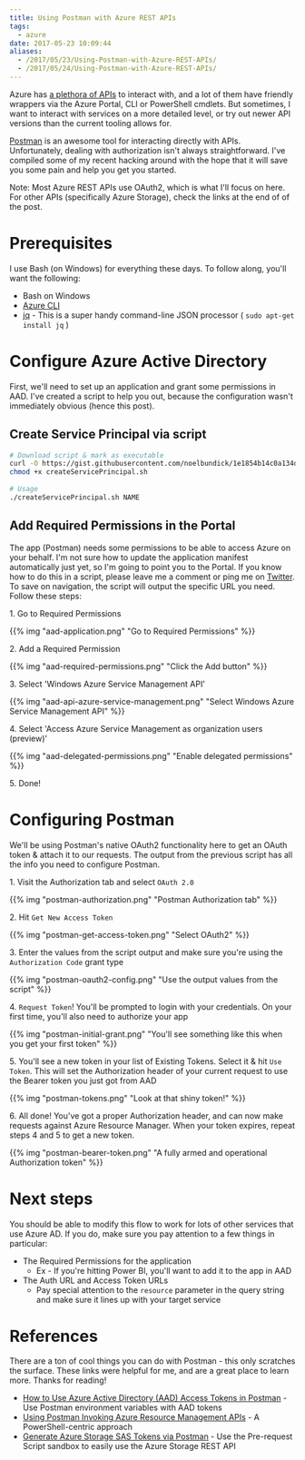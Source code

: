 ```yaml
---
title: Using Postman with Azure REST APIs
tags: 
  - azure
date: 2017-05-23 10:09:44
aliases:
  - /2017/05/23/Using-Postman-with-Azure-REST-APIs/
  - /2017/05/24/Using-Postman-with-Azure-REST-APIs/
---
```


Azure has [a plethora of APIs](https://docs.microsoft.com/en-us/rest/api/) to interact with, and a lot of them have friendly wrappers via the Azure Portal, CLI or PowerShell cmdlets. But sometimes, I want to interact with services on a more detailed level, or try out newer API versions than the current tooling allows for. 

[Postman](https://www.getpostman.com) is an awesome tool for interacting directly with APIs. Unfortunately, dealing with authorization isn't always straightforward. I've compiled some of my recent hacking around with the hope that it will save you some pain and help you get you started. 

Note: Most Azure REST APIs use OAuth2, which is what I'll focus on here. For other APIs (specifically Azure Storage), check the links at the end of of the post. 

# Prerequisites

I use Bash (on Windows) for everything these days. To follow along, you'll want the following:

* Bash on Windows
* [Azure CLI](https://docs.microsoft.com/en-us/cli/azure/install-azure-cli#windows)
* [jq](https://stedolan.github.io/jq/) - This is a super handy command-line JSON processor ( `sudo apt-get install jq` )

# Configure Azure Active Directory

First, we'll need to set up an application and grant some permissions in AAD. I've created a script to help you out, because the configuration wasn't immediately obvious (hence this post).

## Create Service Principal via script

```bash
# Download script & mark as executable
curl -O https://gist.githubusercontent.com/noelbundick/1e1854b14c0a134de778345a6884a168/raw/c143e08128857632a9d566eadf2430adc04ff38c/createServicePrincipal.sh
chmod +x createServicePrincipal.sh
 
# Usage
./createServicePrincipal.sh NAME
```

<script src="https://gist.github.com/noelbundick/1e1854b14c0a134de778345a6884a168.js"></script>

## Add Required Permissions in the Portal

The app (Postman) needs some permissions to be able to access Azure on your behalf. I'm not sure how to update the application manifest automatically just yet, so I'm going to point you to the Portal. If you know how to do this in a script, please leave me a comment or ping me on [Twitter](https://twitter.com/acanthamoeba). To save on navigation, the script will output the specific URL you need. Follow these steps:

1\. Go to Required Permissions 

{{% img "aad-application.png" "Go to Required Permissions" %}}

2\. Add a Required Permission

{{% img "aad-required-permissions.png" "Click the Add button" %}}

3\. Select 'Windows Azure Service Management API'

{{% img "aad-api-azure-service-management.png" "Select Windows Azure Service Management API" %}}

4\. Select 'Access Azure Service Management as organization users (preview)'

{{% img "aad-delegated-permissions.png" "Enable delegated permissions" %}}

5\. Done!

# Configuring Postman

We'll be using Postman's native OAuth2 functionality here to get an OAuth token & attach it to our requests. The output from the previous script has all the info you need to configure Postman.

1\. Visit the Authorization tab and select `OAuth 2.0`

{{% img "postman-authorization.png" "Postman Authorization tab" %}}

2\. Hit `Get New Access Token`

{{% img "postman-get-access-token.png" "Select OAuth2" %}}

3\. Enter the values from the script output and make sure you're using the `Authorization Code` grant type

{{% img "postman-oauth2-config.png" "Use the output values from the script" %}}

4\. `Request Token`! You'll be prompted to login with your credentials. On your first time, you'll also need to authorize your app

{{% img "postman-initial-grant.png" "You'll see something like this when you get your first token" %}}

5\. You'll see a new token in your list of Existing Tokens. Select it & hit `Use Token`. This will set the Authorization header of your current request to use the Bearer token you just got from AAD

{{% img "postman-tokens.png" "Look at that shiny token!" %}}

6\. All done! You've got a proper Authorization header, and can now make requests against Azure Resource Manager. When your token expires, repeat steps 4 and 5 to get a new token.

{{% img "postman-bearer-token.png" "A fully armed and operational Authorization token" %}}

# Next steps

You should be able to modify this flow to work for lots of other services that use Azure AD. If you do, make sure you pay attention to a few things in particular:

* The Required Permissions for the application
  * Ex - If you're hitting Power BI, you'll want to add it to the app in AAD
* The Auth URL and Access Token URLs
  * Pay special attention to the `resource` parameter in the query string and make sure it lines up with your target service

# References
There are a ton of cool things you can do with Postman - this only scratches the surface. These links were helpful for me, and are a great place to learn more. Thanks for reading!

* [How to Use Azure Active Directory (AAD) Access Tokens in Postman](http://blog.jongallant.com/2017/03/azure-active-directory-access-tokens-postman/) - Use Postman environment variables with AAD tokens
* [Using Postman Invoking Azure Resource Management APIs](http://blog.tyang.org/2017/04/26/using-postman-invoking-azure-resource-management-apis/) - A PowerShell-centric approach
* [Generate Azure Storage SAS Tokens via Postman](http://blog.jongallant.com/2017/03/azure-storage-sas-tokens-postman/) - Use the Pre-request Script sandbox to easily use the Azure Storage REST API
